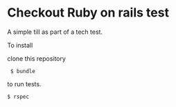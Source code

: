 # Checkout Ruby on rails test

A simple till as part of a tech test.

To install

clone this repository

` 
$ bundle 
`

to run tests.

`
$ rspec 
`

